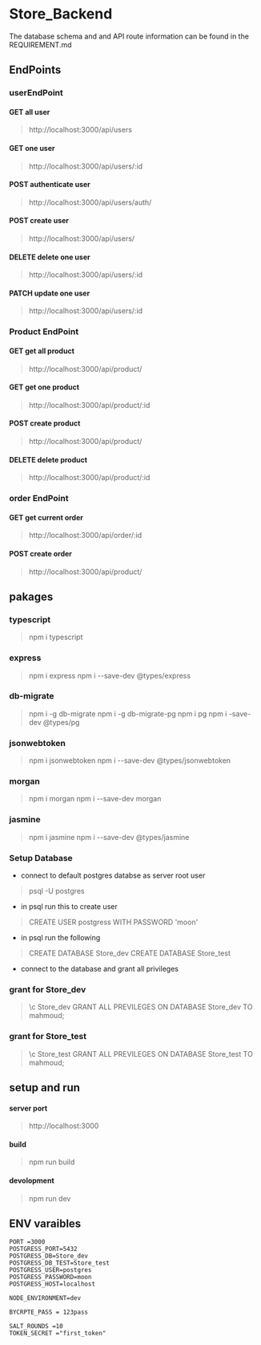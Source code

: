 # Store_Backend
The database schema and and API route information can be found in the REQUIREMENT.md
## EndPoints
### userEndPoint
  #### GET all user
  > http://localhost:3000/api/users
  #### GET one user
  > http://localhost:3000/api/users/:id
  #### POST authenticate user
  > http://localhost:3000/api/users/auth/
  #### POST create user
  > http://localhost:3000/api/users/

  #### DELETE delete one user
  > http://localhost:3000/api/users/:id
  #### PATCH  update one user
  > http://localhost:3000/api/users/:id
### Product EndPoint
   #### GET get all product
   >  http://localhost:3000/api/product/
   #### GET get one product 
   > http://localhost:3000/api/product/:id
   #### POST create product 
   > http://localhost:3000/api/product/
   #### DELETE delete product
  > http://localhost:3000/api/product/:id
### order EndPoint 
  #### GET get current order 
  > http://localhost:3000/api/order/:id
  #### POST create order 
  > http://localhost:3000/api/product/
## pakages 
### typescript
  > npm i typescript
### express
 > npm i express 
 > npm i --save-dev @types/express
### db-migrate
 > npm i -g db-migrate
 > npm i -g db-migrate-pg
 > npm i pg
 > npm i -save-dev @types/pg
### jsonwebtoken
 > npm i jsonwebtoken
 > npm i --save-dev @types/jsonwebtoken
### morgan 
> npm i morgan
> npm i --save-dev morgan
### jasmine 
> npm i jasmine 
> npm i --save-dev @types/jasmine


### Setup Database
* connect to default postgres databse as server root user 
> psql -U postgres
* in psql run this to create user 
> CREATE USER postgress WITH PASSWORD 'moon'
* in psql run the following 
> CREATE DATABASE Store_dev
> CREATE DATABASE Store_test

* connect to the database and grant all privileges
### grant for Store_dev
 > \c Store_dev
 > GRANT ALL PREVILEGES ON DATABASE Store_dev TO mahmoud;
### grant for Store_test
 > \c Store_test
 > GRANT ALL PREVILEGES ON DATABASE Store_test TO mahmoud;

## setup and run 
#### server port
 > http://localhost:3000
#### build
 > npm run build
#### devolopment
> npm run dev

## ENV varaibles

```
PORT =3000
POSTGRESS_PORT=5432
POSTGRESS_DB=Store_dev
POSTGRESS_DB_TEST=Store_test
POSTGRESS_USER=postgres
POSTGRESS_PASSWORD=moon
POSTGRESS_HOST=localhost

NODE_ENVIRONMENT=dev

BYCRPTE_PASS = 123pass

SALT_ROUNDS =10
TOKEN_SECRET ="first_token"
```

